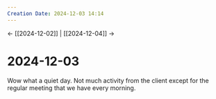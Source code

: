 ```yaml
---
Creation Date: 2024-12-03 14:14
---
```


<- [[2024-12-02]] | [[2024-12-04]]  ->

# 2024-12-03
Wow what a quiet day. Not much activity from the client except for the regular meeting that we have every morning. 
